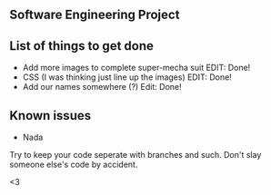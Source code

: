 Software Engineering Project
----------------------------

List of things to get done
---------------------------
- Add more images to complete super-mecha suit EDIT: Done!
- CSS (I was thinking just line up the images) EDIT: Done!
- Add our names somewhere (?) Edit: Done!

Known issues
---------------------------
- Nada


Try to keep your code seperate with branches and such.  Don't slay someone else's code by accident.

<3 
